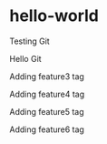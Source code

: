 # hello-world
Testing Git

Hello Git

Adding feature3 tag

Adding feature4 tag

Adding feature5 tag

Adding feature6 tag
